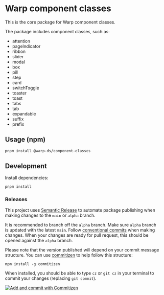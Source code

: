 # Warp component classes

This is the core package for Warp component classes.

The package includes component classes, such as:
- attention
- pageIndicator
- ribbon
- slider
- modal
- box
- pill
- step
- card
- switchToggle
- toaster
- toast
- tabs
- tab
- expandable
- suffix
- prefix


## Usage (npm)

```sh
pnpm install @warp-ds/component-classes
```

## Development

Install dependencies:

```sh
pnpm install
```

### Releases

This project uses
[Semantic Release](https://github.com/semantic-release/semantic-release) to
automate package publishing when making changes to the `main` or `alpha` branch.

It is recommended to branch off the `alpha` branch. Make sure `alpha` branch is 
updated with the latest `main`. 
Follow [conventional commits](https://www.conventionalcommits.org/en/v1.0.0/#summary)
when making changes. When your changes are ready for pull request, this should be 
opened against the `alpha` branch.


Please note that the version published will depend on your commit message
structure. You can use [commitizen](https://github.com/commitizen/cz-cli) to help
follow this structure:

```
npm install -g commitizen
```

When installed, you should be able to type `cz` or `git cz` in your terminal to
commit your changes (replacing `git commit`).

[![Add and commit with Commitizen](https://github.com/commitizen/cz-cli/raw/master/meta/screenshots/add-commit.png)](https://github.com/commitizen/cz-cli/raw/master/meta/screenshots/add-commit.png)
